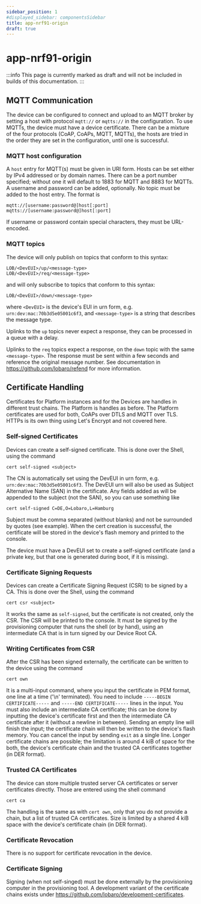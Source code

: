 ```yaml
---
sidebar_position: 1
#displayed_sidebar: componentsSidebar
title: app-nrf91-origin
draft: true
---
```

# app-nrf91-origin

:::info
This page is currently marked as draft and will not be included in builds of this documentation.
:::


## MQTT Communication
The device can be configured to connect and upload to an MQTT broker by setting a host with 
protocol `mqtt://` or `mqtts://` in the configuration. To use MQTTs, the device must have a 
device certificate. There can be a mixture of the four protocols (CoAP, CoAPs, MQTT, MQTTs), 
the hosts are tried in the order they are set in the configuration, until one is successful.


### MQTT host configuration
A `host` entry for MQTT(s) must be given in URI form. Hosts can be set either by IPv4 addressed 
or by domain names. There can be a port number specified; without one it will default to 1883
for MQTT and 8883 for MQTTs. A username and password can be added, optionally. No topic must be
added to the host entry. The format is

    mqtt://[username:password@]host[:port]
    mqtts://[username:password@]host[:port]

If username or password contain special characters, they must be URL-encoded. 


### MQTT topics
The device will only publish on topics that conform to this syntax:

    LOB/<DevEUI>/up/<message-type>
    LOB/<DevEUI>/req/<message-type>

and will only subscribe to topics that conform to this syntax:

    LOB/<DevEUI>/down/<message-type>

where `<DevEUI>` is the device's EUI in urn form, e.g. `urn:dev:mac:70b3d5e05001c6f3`, and 
`<message-type>` is a string that describes the message type. 

Uplinks to the `up` topics never expect a response, they can be processed in a queue with 
a delay.

Uplinks to the `req` topics expect a response, on the `down` topic with the same `<message-type>`.
The response must be sent within a few seconds and reference the original message number.
See documentation in https://github.com/lobaro/refend for more information.


## Certificate Handling
Certificates for Platform instances and for the Devices are handles in different trust chains. The Platform is 
handles as before. The Platform certificates are used for both, CoAPs over DTLS and MQTT over TLS. HTTPs is 
its own thing using Let's Encrypt and not covered here.

### Self-signed Certificates
Devices can create a self-signed certificate. This is done over the Shell, using the command

    cert self-signed <subject>

The CN is automatically set using the DevEUI in urn form, e.g. `urn:dev:mac:70b3d5e05001c6f3`.
The DevEUI urn will also be used as Subject Alternative Name (SAN) in the certificate.
Any fields added as <subject> will be appended to the subject (not the SAN), so you can use something like

    cert self-signed C=DE,O=Lobaro,L=Hamburg

Subject must be comma separated (without blanks) and not be surrounded by quotes (see example).
When the cert creation is successful, the certificate will be stored in the device's flash memory and 
printed to the console.

The device must have a DevEUI set to create a self-signed certificate (and a private key, but that one is 
generated during boot, if it is missing).

### Certificate Signing Requests
Devices can create a Certificate Signing Request (CSR) to be signed by a CA. This is done over the Shell, using the command

    cert csr <subject>

It works the same as `self-signed`, but the certificate is not created, only the CSR. The CSR will be printed to the console.
It must be signed by the provisioning computer that runs the shell (or by hand), using an intermediate CA that is in 
turn signed by our Device Root CA.

### Writing Certificates from CSR
After the CSR has been signed externally, the certificate can be written to the device using the command

    cert own

It is a multi-input command, where you input the certificate in PEM format, one line at a time ('\n' terminated).
You need to include `-----BEGIN CERTIFICATE-----` and `-----END CERTIFICATE-----` lines in the input. You must also 
include an intermediate CA certificate; this can be done by inputting the device's certificate first and then 
the intermediate CA certificate after it (without a newline in between). Sending an empty line will finish the input;
the certificate chain will then be written to the device's flash memory. You can cancel the input by sending 
`exit` as a single line. Longer certificate chains are possible; the limitation is around 4 kiB of space for 
the both, the device's certificate chain and the trusted CA certificates together (in DER format).

### Trusted CA Certificates
The device can store multiple trusted server CA certificates or server certificates directly. Those are entered 
using the shell command

    cert ca

The handling is the same as with `cert own`, only that you do not provide a chain, but a list of trusted CA 
certificates. Size is limited by a shared 4 kiB space with the device's certificate chain (in DER format).

### Certificate Revocation
There is no support for certificate revocation in the device.

### Certificate Signing
Signing (when not self-singed) must be done externally by the provisioning computer in the provisioning tool.
A development variant of the certificate chains exists under https://github.com/lobaro/development-certificates.
